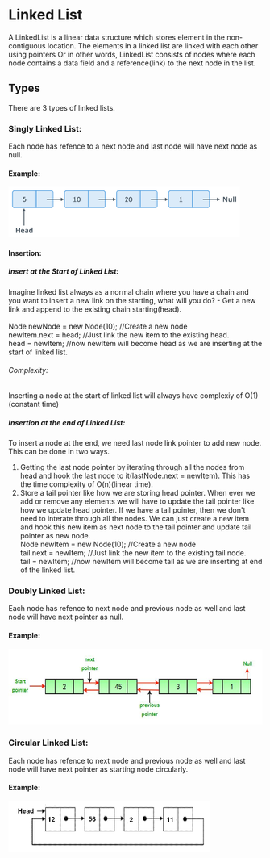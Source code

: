 # Linked List

A LinkedList is a linear data structure which stores element in the non-contiguous location. The elements in a linked list are linked with each other using pointers Or in other words, LinkedList consists of nodes where each node contains a data field and a reference(link) to the next node in the list.

## Types

There are 3 types of linked lists.

### Singly Linked List:
Each node has refence to a next node and last node will have next node as null. 
   #### Example: 
<img src="LinkedListDataStructure/src/resources/SingleLinkedList.png" height="100" />

 #### Insertion:
   ##### Insert at the Start of Linked List:
Imagine linked list always as a normal chain  where you have a chain and you want to insert a new link on the starting, what will you do? - Get a new link and append to the existing chain starting(head).<br /> <br />
   Node newNode = new Node(10); //Create a new node <br />
   newItem.next = head; //Just link the new item to the existing head. <br />
   head = newItem; //now newItem will become head as we are inserting at the start of linked list.<br />
   
   ###### Complexity:
  Inserting a node at the start of linked list will always have complexiy of O(1)(constant time)
  
  ##### Insertion at the end of Linked List:
To insert a node at the end, we need last node link pointer to add new node. This can be done in two ways. <br />
   1) Getting the last node pointer by iterating through all the nodes from head and hook the last node to it(lastNode.next = newItem). This has the time complexity of O(n)(linear time). <br />
   2) Store a tail pointer like how we are storing head pointer. When ever we add or remove any elements we will have to update the tail pointer like how we update head pointer. If we have a tail pointer, then we don't need to interate through all the nodes. We can just create a new item and hook this new item as next node to the tail pointer and update tail pointer as new node. <br />
      Node newItem = new Node(10); //Create a new node <br />
      tail.next = newItem; //Just link the new item to the existing tail node. <br />
      tail = newItem; //now newItem will become tail as we are inserting at end of the linked list.<br />
   

### Doubly Linked List:
Each node has refence to next node and previous node as well and last node will have next pointer as null.
   #### Example:
<img src="LinkedListDataStructure/src/resources/DoubleLinkedList.jpg" height="150" />

### Circular Linked List:
Each node has refence to next node and previous node as well and last node will have next pointer as starting node circularly. 
   #### Example:
<img src="LinkedListDataStructure/src/resources/CicrcularLinkedList.jpg" height="100" />

##

